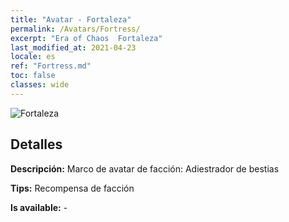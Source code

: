 ```yaml
---
title: "Avatar - Fortaleza"
permalink: /Avatars/Fortress/
excerpt: "Era of Chaos  Fortaleza"
last_modified_at: 2021-04-23
locale: es
ref: "Fortress.md"
toc: false
classes: wide
---
```

 ![Fortaleza](/images/a/avatarFrame_46.png)

## Detalles

 **Descripción:** Marco de avatar de facción: Adiestrador de bestias 

 **Tips:** Recompensa de facción 

 **Is available:**  - 


